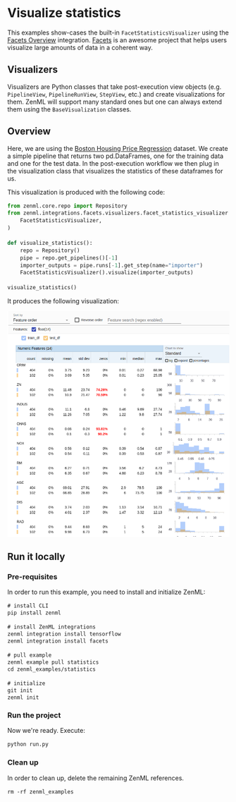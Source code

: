 # Visualize statistics
This examples show-cases the built-in `FacetStatisticsVisualizer` using the [Facets Overview](https://pypi.org/project/facets-overview/) integration.
[Facets](https://pair-code.github.io/facets/) is an awesome project that helps users visualize large amounts of 
data in a coherent way.

## Visualizers
Visualizers are Python classes that take post-execution view objects (e.g. `PipelineView`, `PipelineRunView`, 
`StepView`, etc.) and create visualizations for them. ZenML will support many standard ones but one can always 
extend them using the `BaseVisualization` classes.

## Overview
Here, we are using the [Boston Housing Price Regression](https://keras.io/api/datasets/boston_housing/) dataset. 
We create a simple pipeline that returns two pd.DataFrames, one for the training data and one for the test data. 
In the post-execution workflow we then plug in the visualization class that visualizes the statistics of these 
dataframes for us. 

This visualization is produced with the following code:

```python
from zenml.core.repo import Repository
from zenml.integrations.facets.visualizers.facet_statistics_visualizer import (
    FacetStatisticsVisualizer,
)

def visualize_statistics():
    repo = Repository()
    pipe = repo.get_pipelines()[-1]
    importer_outputs = pipe.runs[-1].get_step(name="importer")
    FacetStatisticsVisualizer().visualize(importer_outputs)

visualize_statistics()
```

It produces the following visualization:

![Statistics for boston housing dataset](../../docs/book/assets/statistics-boston-housing.png)



## Run it locally

### Pre-requisites
In order to run this example, you need to install and initialize ZenML:

```shell
# install CLI
pip install zenml

# install ZenML integrations
zenml integration install tensorflow
zenml integration install facets

# pull example
zenml example pull statistics
cd zenml_examples/statistics

# initialize
git init
zenml init
```

### Run the project
Now we're ready. Execute:

```bash
python run.py
```

### Clean up
In order to clean up, delete the remaining ZenML references.

```shell
rm -rf zenml_examples
```
